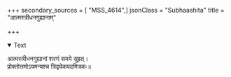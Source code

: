+++
secondary_sources = [ "MSS_4614",]
jsonClass = "Subhaashita"
title = "आत्मस्त्रीधनगुह्यानाम्"

+++

<details open><summary>Text</summary>

आत्मस्त्रीधनगुह्यानां शरणं समये सुहृत्।  
प्रोक्तोत्तमोऽयमन्यश्च त्रिद्व्येकपदमित्रकः॥
</details>
